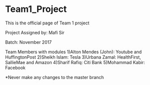 # Team1_Project
This is the official page of Team 1 project

Project Assigned by: Mafi Sir

Batch: November 2017

Team Members with modules
  1)Alton Mendes (John): Youtube and HuffingtonPost
    2)Sheikh Islam: Tesla
      3)Urbana Zamal: HealthFirst, SallieMae and Amazon
        4)Sharif Rafiq: Citi Bank
          5)Mohammad Kabir: Facebook

*Never make any changes to the master branch
